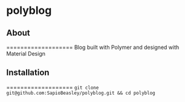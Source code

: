 # polyblog

<a href="#about"></a>
## About
===================
Blog built with Polymer and designed with Material Design

<a href="#install"></a>
## Installation
===================
`git clone git@github.com:SapioBeasley/polyblog.git && cd polyblog`

